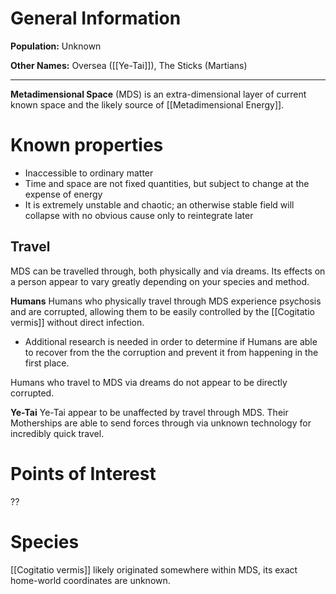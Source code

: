 # General Information
**Population:** Unknown

**Other Names:** Oversea ([[Ye-Tai]]), The Sticks (Martians)

---
**Metadimensional Space** (MDS) is an extra-dimensional layer of current known space and the likely source of [[Metadimensional Energy]].

# Known properties
- Inaccessible to ordinary matter
- Time and space are not fixed quantities, but subject to change at the expense of energy
- It is extremely unstable and chaotic; an otherwise stable field will collapse with no obvious cause only to reintegrate later

## Travel
MDS can be travelled through, both physically and via dreams. Its effects on a person appear to vary greatly depending on your species and method.

**Humans**
Humans who physically travel through MDS experience psychosis and are corrupted, allowing them to be easily controlled by the [[Cogitatio vermis]] without direct infection. 
- Additional research is needed in order to determine if Humans are able to recover from the the corruption and prevent it from happening in the first place. 

Humans who travel to MDS via dreams do not appear to be directly corrupted.

**Ye-Tai**
Ye-Tai appear to be unaffected by travel through MDS. Their Motherships are able to send forces through via unknown technology for incredibly quick travel.

# Points of Interest
??

# Species
[[Cogitatio vermis]] likely originated somewhere within MDS, its exact home-world coordinates are unknown.
